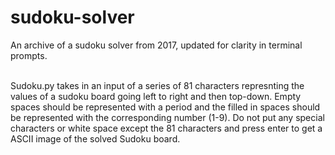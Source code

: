 # sudoku-solver
An archive of a sudoku solver from 2017, updated for clarity in terminal prompts.<br><br>

Sudoku.py takes in an input of a series of 81 characters represnting the values of a sudoku board going left to right and then top-down. Empty spaces should be represented with a period and the filled in spaces should be represented with the corresponding number (1-9). Do not put any special characters or white space except the 81 characters and press enter to get a ASCII image of the solved Sudoku board.
